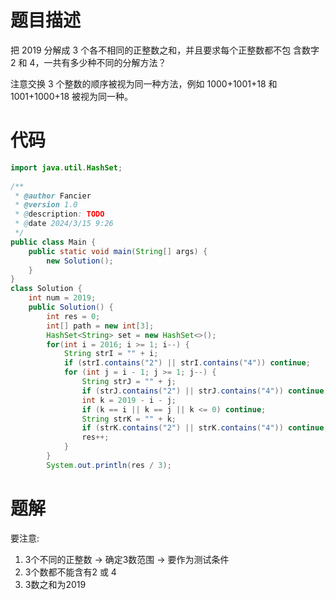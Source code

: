 # 题目描述
把 2019 分解成 3 个各不相同的正整数之和，并且要求每个正整数都不包 含数字 2 和 4，一共有多少种不同的分解方法？

注意交换 3 个整数的顺序被视为同一种方法，例如 1000+1001+18 和 1001+1000+18 被视为同一种。
# 代码
```java
import java.util.HashSet;  
  
/**  
 * @author Fancier  
 * @version 1.0  
 * @description: TODO  
 * @date 2024/3/15 9:26  
 */  
public class Main {  
    public static void main(String[] args) {  
        new Solution();  
    }  
}  
class Solution {  
    int num = 2019;  
    public Solution() {  
        int res = 0;  
        int[] path = new int[3];  
        HashSet<String> set = new HashSet<>();  
        for(int i = 2016; i >= 1; i--) {  
            String strI = "" + i;  
            if (strI.contains("2") || strI.contains("4")) continue;  
            for (int j = i - 1; j >= 1; j--) {  
                String strJ = "" + j;  
                if (strJ.contains("2") || strJ.contains("4")) continue;  
                int k = 2019 - i - j;  
                if (k == i || k == j || k <= 0) continue;  
                String strK = "" + k;  
                if (strK.contains("2") || strK.contains("4")) continue;  
                res++;  
            }  
        }  
        System.out.println(res / 3);
```

# 题解
要注意: 
1. 3个不同的正整数 -> 确定3数范围 -> 要作为测试条件
2. 3个数都不能含有2 或 4
3. 3数之和为2019